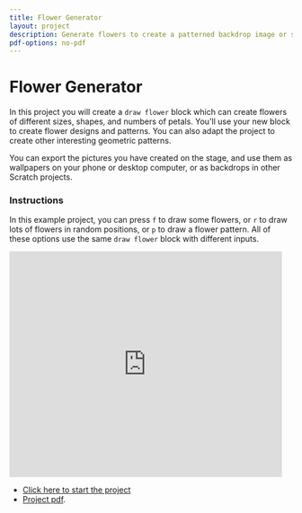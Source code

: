 ```yaml
---
title: Flower Generator
layout: project
description: Generate flowers to create a patterned backdrop image or screensaver.
pdf-options: no-pdf
---
```


# Flower Generator

In this project you will create a `draw flower` block which can create flowers of different sizes, shapes, and numbers of petals. You'll use your new block to create flower designs and patterns. You can also adapt the project to create other interesting geometric patterns.

You can export the pictures you have created on the stage, and use them as wallpapers on your phone or desktop computer, or as backdrops in other Scratch projects.

### Instructions

In this example project, you can press `f` to draw some flowers, or `r` to draw lots of flowers in random positions, or `p` to draw a flower pattern. All of these options use the same `draw flower` block with different inputs.

<div class="scratch-preview">
  <iframe allowtransparency="true" width="485" height="402" src="https://scratch.mit.edu/projects/embed/173379316/?autostart=false" frameborder="0"></iframe>
</div>

+ [Click here to start the project](https://projects.raspberrypi.org/en/projects/flower-generator)
+ [Project pdf](flower-generator.pdf).

